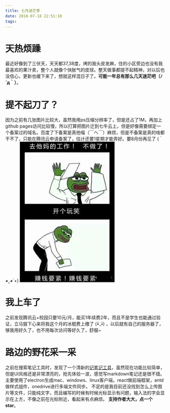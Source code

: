 ```yaml
---
title: 七月迷茫季
date: 2018-07-18 22:51:18
tags:
---
```

# 天热烦躁
最近好像到了三伏天，天天都37,38度，烤的我头皮发麻，住的小区旁边也没有我最喜欢的果汁卖，整个人就像个快胀气的皮球。整天做事都提不起精神，对以后也没信心，更新也缓下来了，想就这样混日子了。**可能一年总有那么几天迷茫吧（ﾉ´д｀）**。
# 提不起刀了？
因为之前有几张图片比较大，虽然我用ps压缩分辨率了，但是还占了1M，再加上github pages访问比较慢，所以打算把图片迁到七牛云上，但是好像需要绑定一个备案过的域名。百度了下备案是真他喵（￣へ￣）麻烦，但是不备案是真的啥都干不了，只能在腾讯云申请备案了，估计还要1星期才能弄好。要8月份再见了 (｀◕‸◕´+)
<a href="/images/confused_july/fucking_work.jpg" data-fancybox="images">
 ![找不到图片了^~~](/images/confused_july/fucking_work.jpg "gtmd")
 </a>
 # 我上车了
 之前发现腾讯云+校园只要10元/月，能买1年续费2年，而且不是学生也能通过验证，立马狠下心来将我这个月的冰棍费上缴了 (•ิ_•ิ) ，以后就有自己的服务器了，够我用好久了，也不用每次访问等好久了，舒服~
 # 路边的野花采一采
 之前在搜索笔记工具时，发现了一个清新的[记笔记工具](https://github.com/IceEnd/Yosoro)，虽然现在功能比较简单，但是UI风格还是非常漂亮的，抢先体验一波，感觉写markdown笔记还是很不错。主要使用了electron生成mac、windows、linux客户端，react做前端框架，antd做样式组件，onedrive进行多端文件同步。
不足的是我目前还没找到怎么上传图片等文件，只能纯文字，而且编写的时候有时候光标显示有问题，输入法的字会显示在上方，不像之前在光标附近，看起来有点麻烦。
**支持作者大大，点一个star**。